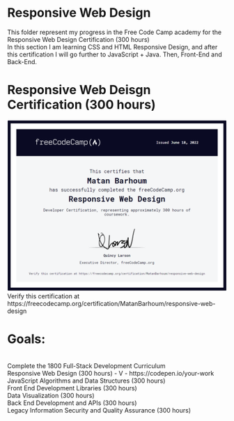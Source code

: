 # Responsive Web Design

This folder represent my progress in the Free Code Camp academy for the Responsive Web Design Certification (300 hours)
<br>
In this section I am learning CSS and HTML Responsive Design, and after this certification I will go further to JavaScript + Java. Then, Front-End and Back-End.
<br>

<h1>Responsive Web Deisgn Certification (300 hours)</h1>

<img src="https://github.com/MatanBarhoum/Certifications/raw/main/Responsive-Web-Design.PNG">
<br>
Verify this certification at https://freecodecamp.org/certification/MatanBarhoum/responsive-web-design


<h1>Goals:</h1>
<br>
Complete the 1800 Full-Stack Development Curriculum
<br>
Responsive Web Design (300 hours) - V - https://codepen.io/your-work 
<br>
JavaScript Algorithms and Data Structures (300 hours)
<Br>
Front End Development Libraries (300 hours)
  <br>
Data Visualization (300 hours)
  <br>
Back End Development and APIs (300 hours)
  <br>
Legacy Information Security and Quality Assurance (300 hours)

